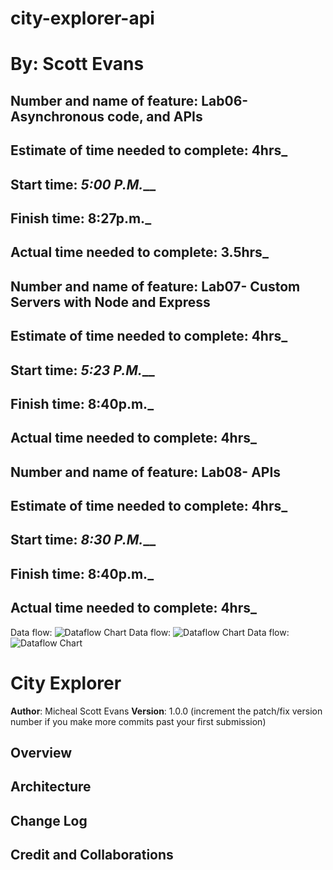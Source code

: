 # city-explorer-api

# By: Scott Evans
<!-- *******Lab-06***** -->
## Number and name of feature: Lab06- Asynchronous code, and APIs
## Estimate of time needed to complete: __4hrs___
## Start time: _5:00 P.M.___
## Finish time: __8:27p.m.___
## Actual time needed to complete: __3.5hrs___

<!-- ********LAB-07********** -->
## Number and name of feature: Lab07- Custom Servers with Node and Express
## Estimate of time needed to complete: __4hrs___
## Start time: _5:23 P.M.___
## Finish time: __8:40p.m.___
## Actual time needed to complete: __4hrs___

<!-- ***************Flow Charts****************** -->
  
## Number and name of feature: Lab08- APIs
## Estimate of time needed to complete: __4hrs___
## Start time: _8:30 P.M.___
## Finish time: __8:40p.m.___
## Actual time needed to complete: __4hrs___

<!-- **********Flow Charts************ -->
Data flow: ![Dataflow Chart](/src/imgs/ScottAnthonyLab06.jpg)
Data flow: ![Dataflow Chart](/src/imgs/FlowChartLab07.jpg)
Data flow: ![Dataflow Chart](/src/imgs/FlowChartLab08.jpg)

# City Explorer

**Author**: Micheal Scott Evans
**Version**: 1.0.0 (increment the patch/fix version number if you make more commits past your first submission)

## Overview
<!-- Provide a high level overview of what this application is and why you are building it, beyond the fact that it's an assignment for this class. (i.e. What's your problem domain?) →
We are building an app to help people locate where a city is located. This will help break down the Lon and Lat of the location.

## Getting Started
<!-- What are the steps that a user must take in order to build this app on their own machine and get it running? -->

## Architecture
<!-- Provide a detailed description of the application design. What technologies (languages, libraries, etc) you're using, and any other relevant design information. -->

## Change Log
<!-- Use this area to document the iterative changes made to your application as each feature is successfully implemented. Use time stamps. Here's an example:

01-01-2001 4:59pm - Application now has a fully-functional express server, with a GET route for the location resource. -->

## Credit and Collaborations
<!-- Give credit (and a link) to other people or resources that helped you build this application. -->